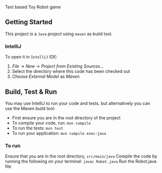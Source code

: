 Text based Toy Robot game 

## Getting Started
This project is a `Java` project using `maven` as build tool.

### IntelliJ
To open it in `IntelliJ` IDE:
1. _File_ -> _New_ -> _Project from Existing Sources..._
1. Select the directory where this code has been checked out 
1. Choose _External Model_ as *Maven*

## Build, Test & Run
You may use IntelliJ to run your code and tests, but alternatively you can use the Maven build tool:
* First ensure you are in the root directory of the project
* To compile your code, run: `mvn compile` 
* To run the tests: `mvn test`
* To run your application: `mvn compile exec:java`

### To run
Ensure that you are in the root directory, `src/main/java`
Compile the code by running the following on your terminal: `javac Robot.java`
Run the Robot.java file


